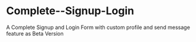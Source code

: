# Complete--Signup-Login
A Complete Signup and Login Form with custom profile and send message feature as Beta Version 
